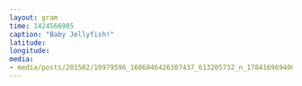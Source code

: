 ```yaml
---
layout: gram
time: 1424566985
caption: "Baby Jellyfish!"
latitude: 
longitude: 
media:
- media/posts/201502/10979596_1606046426307437_613205732_n_17841696940000351.jpg
---
```

